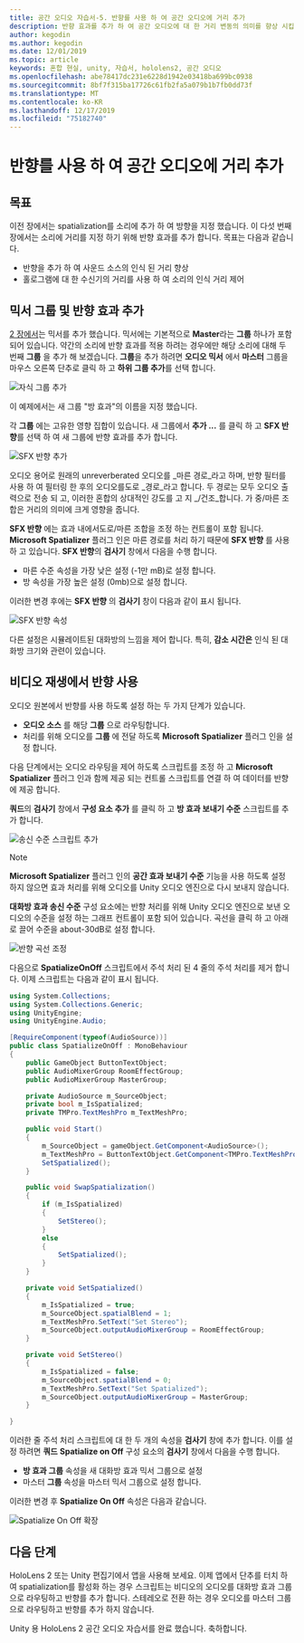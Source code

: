 ```yaml
---
title: 공간 오디오 자습서-5. 반향를 사용 하 여 공간 오디오에 거리 추가
description: 반향 효과를 추가 하 여 공간 오디오에 대 한 거리 변동의 의미를 향상 시킵니다.
author: kegodin
ms.author: kegodin
ms.date: 12/01/2019
ms.topic: article
keywords: 혼합 현실, unity, 자습서, hololens2, 공간 오디오
ms.openlocfilehash: abe78417dc231e6228d1942e03418ba699bc0938
ms.sourcegitcommit: 8bf7f315ba17726c61fb2fa5a079b1b7fb0dd73f
ms.translationtype: MT
ms.contentlocale: ko-KR
ms.lasthandoff: 12/17/2019
ms.locfileid: "75182740"
---
```

# <a name="using-reverb-to-add-distance-to-spatial-audio"></a>반향를 사용 하 여 공간 오디오에 거리 추가

## <a name="objectives"></a>목표
이전 장에서는 spatialization를 소리에 추가 하 여 방향을 지정 했습니다. 이 다섯 번째 장에서는 소리에 거리를 지정 하기 위해 반향 효과를 추가 합니다. 목표는 다음과 같습니다.
* 반향을 추가 하 여 사운드 소스의 인식 된 거리 향상
* 홀로그램에 대 한 수신기의 거리를 사용 하 여 소리의 인식 거리 제어

## <a name="add-a-mixer-group-and-a-reverb-effect"></a>믹서 그룹 및 반향 효과 추가
[2 장에서](unity-spatial-audio-ch2.md)는 믹서를 추가 했습니다. 믹서에는 기본적으로 **Master**라는 **그룹** 하나가 포함 되어 있습니다. 약간의 소리에 반향 효과를 적용 하려는 경우에만 해당 소리에 대해 두 번째 **그룹** 을 추가 해 보겠습니다. **그룹**을 추가 하려면 **오디오 믹서** 에서 **마스터** 그룹을 마우스 오른쪽 단추로 클릭 하 고 **하위 그룹 추가**를 선택 합니다.

![자식 그룹 추가](images/spatial-audio/add-child-group.png)

이 예제에서는 새 그룹 "방 효과"의 이름을 지정 했습니다.

각 **그룹** 에는 고유한 영향 집합이 있습니다. 새 그룹에서 **추가 ...** 를 클릭 하 고 **SFX 반향**를 선택 하 여 새 그룹에 반향 효과를 추가 합니다.

![SFX 반향 추가](images/spatial-audio/add-sfx-reverb.png)

오디오 용어로 원래의 unreverberated 오디오를 _마른 경로_라고 하며, 반향 필터를 사용 하 여 필터링 한 후의 오디오를도로 _경로_라고 합니다. 두 경로는 모두 오디오 출력으로 전송 되 고, 이러한 혼합의 상대적인 강도를 고 지 _/건조_합니다. 가 중/마른 조합은 거리의 의미에 크게 영향을 줍니다.

**SFX 반향** 에는 효과 내에서도로/마른 조합을 조정 하는 컨트롤이 포함 됩니다. **Microsoft Spatializer** 플러그 인은 마른 경로를 처리 하기 때문에 **SFX 반향** 를 사용 하 고 있습니다. **SFX 반향**의 **검사기** 창에서 다음을 수행 합니다.
* 마른 수준 속성을 가장 낮은 설정 (-1만 mB)로 설정 합니다.
* 방 속성을 가장 높은 설정 (0mb)으로 설정 합니다.

이러한 변경 후에는 **SFX 반향** 의 **검사기** 창이 다음과 같이 표시 됩니다.

![SFX 반향 속성](images/spatial-audio/sfx-reverb-properties.png)

다른 설정은 시뮬레이트된 대화방의 느낌을 제어 합니다. 특히, **감소 시간은** 인식 된 대화방 크기와 관련이 있습니다. 

## <a name="enable-reverb-on-the-video-playback"></a>비디오 재생에서 반향 사용
오디오 원본에서 반향를 사용 하도록 설정 하는 두 가지 단계가 있습니다.
* **오디오 소스** 를 해당 **그룹** 으로 라우팅합니다.
* 처리를 위해 오디오를 **그룹** 에 전달 하도록 **Microsoft Spatializer** 플러그 인을 설정 합니다.

다음 단계에서는 오디오 라우팅을 제어 하도록 스크립트를 조정 하 고 **Microsoft Spatializer** 플러그 인과 함께 제공 되는 컨트롤 스크립트를 연결 하 여 데이터를 반향에 제공 합니다.

**쿼드**의 **검사기** 창에서 **구성 요소 추가** 를 클릭 하 고 **방 효과 보내기 수준** 스크립트를 추가 합니다.

![송신 수준 스크립트 추가](images/spatial-audio/add-send-level-script.png)

> [!NOTE]
> **Microsoft Spatializer** 플러그 인의 **공간 효과 보내기 수준** 기능을 사용 하도록 설정 하지 않으면 효과 처리를 위해 오디오를 Unity 오디오 엔진으로 다시 보내지 않습니다.

**대화방 효과 송신 수준** 구성 요소에는 반향 처리를 위해 Unity 오디오 엔진으로 보낸 오디오의 수준을 설정 하는 그래프 컨트롤이 포함 되어 있습니다. 곡선을 클릭 하 고 아래로 끌어 수준을 about-30dB로 설정 합니다.

![반향 곡선 조정](images/spatial-audio/adjust-reverb-curve.png)

다음으로 **SpatializeOnOff** 스크립트에서 주석 처리 된 4 줄의 주석 처리를 제거 합니다. 이제 스크립트는 다음과 같이 표시 됩니다.
```c#
using System.Collections;
using System.Collections.Generic;
using UnityEngine;
using UnityEngine.Audio;

[RequireComponent(typeof(AudioSource))]
public class SpatializeOnOff : MonoBehaviour
{
    public GameObject ButtonTextObject;
    public AudioMixerGroup RoomEffectGroup;
    public AudioMixerGroup MasterGroup;

    private AudioSource m_SourceObject;
    private bool m_IsSpatialized;
    private TMPro.TextMeshPro m_TextMeshPro;

    public void Start()
    {
        m_SourceObject = gameObject.GetComponent<AudioSource>();
        m_TextMeshPro = ButtonTextObject.GetComponent<TMPro.TextMeshPro>();
        SetSpatialized();
    }

    public void SwapSpatialization()
    {
        if (m_IsSpatialized)
        {
            SetStereo();
        }
        else
        {
            SetSpatialized();
        }
    }

    private void SetSpatialized()
    {
        m_IsSpatialized = true;
        m_SourceObject.spatialBlend = 1;
        m_TextMeshPro.SetText("Set Stereo");
        m_SourceObject.outputAudioMixerGroup = RoomEffectGroup;
    }

    private void SetStereo()
    {
        m_IsSpatialized = false;
        m_SourceObject.spatialBlend = 0;
        m_TextMeshPro.SetText("Set Spatialized");
        m_SourceObject.outputAudioMixerGroup = MasterGroup;
    }

}
```

이러한 줄 주석 처리 스크립트에 대 한 두 개의 속성을 **검사기** 창에 추가 합니다. 이를 설정 하려면 **쿼드** **Spatialize on Off** 구성 요소의 **검사기** 창에서 다음을 수행 합니다.
* **방 효과 그룹** 속성을 새 대화방 효과 믹서 그룹으로 설정
* 마스터 **그룹** 속성을 마스터 믹서 그룹으로 설정 합니다.

이러한 변경 후 **Spatialize On Off** 속성은 다음과 같습니다.

![Spatialize On Off 확장](images/spatial-audio/spatialize-on-off-extended.png)

## <a name="next-steps"></a>다음 단계

HoloLens 2 또는 Unity 편집기에서 앱을 사용해 보세요. 이제 앱에서 단추를 터치 하 여 spatialization를 활성화 하는 경우 스크립트는 비디오의 오디오를 대화방 효과 그룹으로 라우팅하고 반향를 추가 합니다. 스테레오로 전환 하는 경우 오디오를 마스터 그룹으로 라우팅하고 반향를 추가 하지 않습니다.

Unity 용 HoloLens 2 공간 오디오 자습서를 완료 했습니다. 축하합니다.


